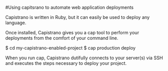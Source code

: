 #Using capitsrano to automate web application deployments

Capistrano is written in Ruby, but it can easily be used to deploy any language.

Once installed, Capistrano gives you a cap tool to perform your deployments from the comfort of your command line.

  $ cd my-capistrano-enabled-project
  $ cap production deploy

When you run cap, Capistrano dutifully connects to your server(s) via SSH and executes the steps necessary to deploy your project.
